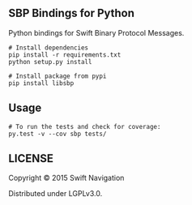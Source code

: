 ## SBP Bindings for Python

Python bindings for Swift Binary Protocol Messages.

```shell
# Install dependencies
pip install -r requirements.txt
python setup.py install

# Install package from pypi
pip install libsbp
```

## Usage

```shell
# To run the tests and check for coverage:
py.test -v --cov sbp tests/
```

## LICENSE

Copyright © 2015 Swift Navigation

Distributed under LGPLv3.0.
